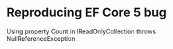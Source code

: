 # Reproducing EF Core 5 bug

Using property Count in IReadOnlyCollection throws NullReferenceException